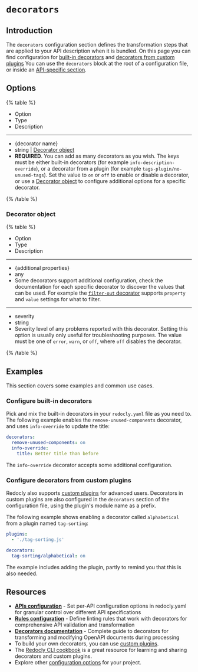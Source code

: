 # `decorators`

## Introduction

The `decorators` configuration section defines the transformation steps that are applied to your API description when it is bundled.
On this page you can find configuration for [built-in decorators](https://redocly.com/docs/cli/decorators) and [decorators from custom plugins](https://redocly.com/docs/cli/custom-plugins/custom-decorators)
You can use the `decorators` block at the root of a configuration file, or inside an [API-specific section](../apis.md).

## Options

{% table %}

- Option
- Type
- Description

---

- {decorator name}
- string | [Decorator object](#decorator-object)
- **REQUIRED**.
  You can add as many decorators as you wish.
  The keys must be either built-in decorators (for example `info-description-override`), or a decorator from a plugin (for example `tags-plugin/no-unused-tags`).
  Set the value to `on` or `off` to enable or disable a decorator, or use a [Decorator object](#decorator-object) to configure additional options for a specific decorator.

{% /table %}

### Decorator object

{% table %}

- Option
- Type
- Description

---

- {additional properties}
- any
- Some decorators support additional configuration, check the documentation for each specific decorator to discover the values that can be used.
  For example the [`filter-out` decorator](https://redocly.com/docs/cli/configuration/reference/decorators#decorator-object) supports `property` and `value` settings for what to filter.

---

- severity
- string
- Severity level of any problems reported with this decorator.
  Setting this option is usually only useful for troubleshooting purposes.
  The value must be one of `error`, `warn`, or `off`, where `off` disables the decorator.

{% /table %}

## Examples

This section covers some examples and common use cases.

### Configure built-in decorators

Pick and mix the built-in decorators in your `redocly.yaml` file as you need to.
The following example enables the `remove-unused-components` decorator, and uses `info-override` to update the title:

```yaml
decorators:
  remove-unused-components: on
  info-override:
    title: Better title than before
```

The `info-override` decorator accepts some additional configuration.

### Configure decorators from custom plugins

Redocly also supports [custom plugins](https://redocly.com/docs/cli/custom-plugins/custom-rules) for advanced users.
Decorators in custom plugins are also configured in the `decorators` section of the configuration file, using the plugin's module name as a prefix.

The following example shows enabling a decorator called `alphabetical` from a plugin named `tag-sorting`:

```yaml
plugins:
  - './tag-sorting.js'

decorators:
  tag-sorting/alphabetical: on
```

The example includes adding the plugin, partly to remind you that this is also needed.

## Resources

- **[APIs configuration](../apis.md)** - Set per-API configuration options in redocly.yaml for granular control over different API specifications
- **[Rules configuration](../rules.md)** - Define linting rules that work with decorators for comprehensive API validation and transformation
- **[Decorators documentation](https://redocly.com/docs/cli/decorators)** - Complete guide to decorators for transforming and modifying OpenAPI documents during processing
- To build your own decorators, you can use [custom plugins](https://redocly.com/docs/cli/custom-plugins/custom-decorators).
- The [Redocly CLI cookbook](https://github.com/Redocly/redocly-cli-cookbook) is a great resource for learning and sharing decorators and custom plugins.
- Explore other [configuration options](../index.md) for your project.
